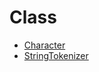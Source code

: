 # Class

- [Character](https://github.com/JangHyoGwang/TIL/blob/main/Java/Character%20%ED%81%B4%EB%9E%98%EC%8A%A4.md)
- [StringTokenizer](https://github.com/JangHyoGwang/TIL/blob/main/Java/StringTokenizer.md) 

